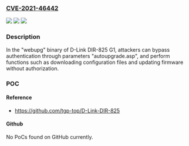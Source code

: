 ### [CVE-2021-46442](https://cve.mitre.org/cgi-bin/cvename.cgi?name=CVE-2021-46442)
![](https://img.shields.io/static/v1?label=Product&message=n%2Fa&color=blue)
![](https://img.shields.io/static/v1?label=Version&message=n%2Fa&color=blue)
![](https://img.shields.io/static/v1?label=Vulnerability&message=n%2Fa&color=brighgreen)

### Description

In the "webupg" binary of D-Link DIR-825 G1, attackers can bypass authentication through parameters "autoupgrade.asp", and perform functions such as downloading configuration files and updating firmware without authorization.

### POC

#### Reference
- https://github.com/tgp-top/D-Link-DIR-825

#### Github
No PoCs found on GitHub currently.

